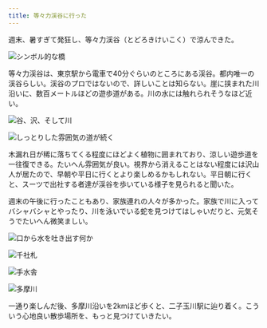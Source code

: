 ```yaml
---
title: 等々力渓谷に行った
---
```

週末、暑すぎて発狂し、等々力渓谷（とどろきけいこく）で涼んできた。

![](https://lh6.googleusercontent.com/RL4cbgpG02td10buN3ATKXDB3gTiHnhdDRcSJ6bGAeURZzHxzunpZzovHMszbNleguJvy1HxJioyVeMLqdBFuu_kLHYObSo3Pchv5O7Oc6LhX60n-zoOPQYnE2k7p4KaKBYUdVpM9xOPpNju4se6s0W6q_SzYzVa1J1OeoXWBUQ8ea2JaE9nTr-UYo3S7Q "シンボル的な橋")

等々力渓谷は、東京駅から電車で40分ぐらいのところにある渓谷。都内唯一の渓谷らしい。渓谷のプロではないので、詳しいことは知らない。崖に挟まれた川沿いに、数百メートルほどの遊歩道がある。川の水には触れられそうなほど近い。

![](https://lh6.googleusercontent.com/tqdazKX_1hSYyZK5kL2HTk4oiyuLABJk7sjoUIjmTJJ3vfg8bH6KLwqWSo8S_swcHvsJ76TYHLCzMsiSw7iscueOlNhnxgO8v9xnNHuEgvrQgiI9Vawv7E2Irt2TppsTUACtA4ziLbW15pqt89Jl-r4i5lqjBV3WEQZny87-n1GPokVuaReEqcMJ5CVF7w "谷、沢、そして川")

![](https://lh3.googleusercontent.com/L2dYisx_eK7a_uL-jJpaRMgPHWM9BJjaBKfTQhoO3wXP0ouGzOAuXRXJcqTkPqSzQ0lgDnmAFdeoi3b37Z0m8i6mJKkz0kj0LfhOpBGzNw1wqREtNIZKwla9xWDi1uLc3cpyVTN-yVGemyUhfMKVSvgjvXmh2-927Y_DztGdkx8fi7JtIUQLUeXBumhleA "しっとりした雰囲気の道が続く")

木漏れ日が稀に落ちてくる程度にほどよく植物に囲まれており、涼しい遊歩道を一往復できる。たいへん雰囲気が良い。視界から消えることはない程度には沢山人が居たので、早朝や平日に行くとより楽しめるかもしれない。平日朝に行くと、スーツで出社する者達が渓谷を歩いている様子を見られると聞いた。

週末の午後に行ったこともあり、家族連れの人々が多かった。家族で川に入ってバシャバシャとやったり、川を泳いでいる蛇を見つけてはしゃいだりと、元気そうでたいへん微笑ましい。

![](https://lh5.googleusercontent.com/v8baqI-zOIFqTmQWixINX4R888Q04qRAN04cTwFWTKbCRqyeJ0AEcUnotQ3fKS5quqly1JFt_sTUjEYK8PlsONFAOsAZX1XCX4cjC6D3xzXkdydomhSHI-YB4vOpkZwCOqw8LDe35I2TW0F6adDWrEpFbtDIRc7HodUbPaDpOAAfanVrXZ5ok9K_8HZuOQ "口から水を吐き出す何か")

![](https://lh6.googleusercontent.com/6ZJyP02dVr6ex5iy6joSVryP5uKkc370_tLmwtoeKtXXF4GxE7OZNMwupC130VLhgxS6YNsCeqvz6o0Oi4_jgFhSBrEZzwdaVEs7TdH_5P1zTlWYRXd2rSW8sL_6xJ2700VvxKxku3ZRBmAm7nhR8sXbsf7dONsisA84iUquQRXZ8_mzqagPMI7YgWca0g "千社札")

![](https://lh4.googleusercontent.com/xP-j_QXnNvuOD2LbKhlDDsLDL709zfh2E2B7pM6PeA9RdEI42N7HFPjsAvUe-qxek4A4XcYOqagsiy3iFMDEZZnsO3KK5j59czRFzCTkURyRawJio36g7iTD--tScmXijrjwnv1Ep04X75oh71-ruPlDD4OGmpsjbcGGk5gmxeziuxWHBXyV1cJzbknnnQ "手水舎")

![](https://lh3.googleusercontent.com/amFK0VoeHrRs2KNr2lXyAKfWSKKWEzh2xI3YNDHJRqXxrVvazrYXCiM1sH6f0gEFyMjn7kr4ih8Mo9tcTDVnA4kfH5ea43qZI7hkfPpU9XLgeoPRak-HGa3cg6htDAR40OtBr_i-KVQa5km2AzUROJyz7za5s2L9UjOvM4I1E_7zt6spNARX0Iz-1Aeelg "多摩川")

一通り楽しんだ後、多摩川沿いを2kmほど歩くと、二子玉川駅に辿り着く。こういう心地良い散歩場所を、もっと見つけていきたい。
